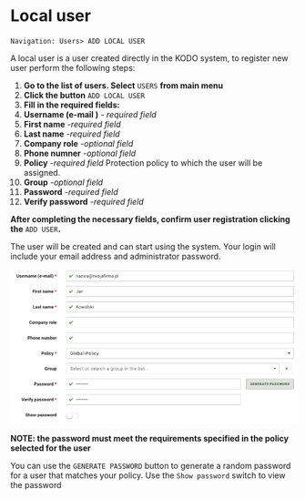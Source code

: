 # Local user

```text
Navigation: Users> ADD LOCAL USER
```

A local user is a user created directly in the KODO system, to register new user perform the following steps:

1. **Go to the list of users. Select** `USERS` **from main menu**
2. **Click the button** `ADD LOCAL USER`
3. **Fill in the required fields:**
4. **Username \(e-mail \)** _- required field_
5. **First name** _-required field_
6. **Last name** _-required field_
7. **Company role** _-optional field_
8. **Phone numner** _-optional field_
9. **Policy** _-required field_ Protection policy to which the user will be assigned.
10. **Group** _-optional field_
11. **Password** _-required field_
12. **Verify password** _-required field_

**After completing the necessary fields, confirm user registration clicking the** `ADD USER`**.**

The user will be created and can start using the system. Your login will include your email address and administrator password.

![](../../.gitbook/assets/localuser%20%284%29.png)

**NOTE: the password must meet the requirements specified in the policy selected for the user**

You can use the `GENERATE PASSWORD` button to generate a random password for a user that matches your policy. Use the `Show password` switch to view the password

